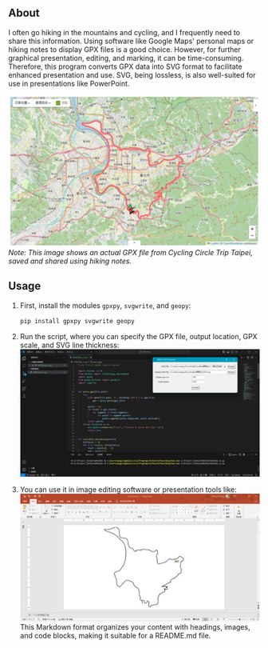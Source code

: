 ## About

I often go hiking in the mountains and cycling, and I frequently need to share this information. Using software like Google Maps' personal maps or hiking notes to display GPX files is a good choice. However, for further graphical presentation, editing, and marking, it can be time-consuming. Therefore, this program converts GPX data into SVG format to facilitate enhanced presentation and use. SVG, being lossless, is also well-suited for use in presentations like PowerPoint.

![健行筆記](3.jpg)
*Note: This image shows an actual GPX file from Cycling Circle Trip Taipei, saved and shared using hiking notes.*

## Usage

1. First, install the modules `gpxpy`, `svgwrite`, and `geopy`:

   ```bash
   pip install gpxpy svgwrite geopy
   ```
2. Run the script, where you can specify the GPX file, output location, GPX scale, and SVG line thickness:
    ![VSCODE](1.jpg)
3. You can use it in image editing software or presentation tools like:
    ![PPT](2.jpg)
    This Markdown format organizes your content with headings, images, and code blocks, making it suitable for a README.md file.
